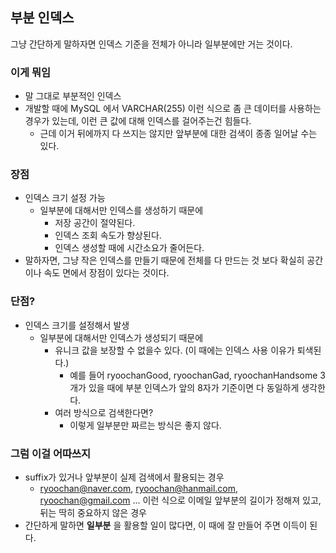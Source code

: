 ## 부분 인덱스

그냥 간단하게 말하자면 인덱스 기준을 전체가 아니라 일부분에만 거는 것이다.

### 이게 뭐임

- 말 그대로 부분적인 인덱스
- 개발할 때에 MySQL 에서 VARCHAR(255) 이런 식으로 좀 큰 데이터를 사용하는 경우가 있는데, 이런 큰 값에 대해 인덱스를 걸어주는건 힘들다.
    - 근데 이거 뒤에까지 다 쓰지는 않지만 앞부분에 대한 검색이 종종 일어날 수는 있다.

### 장점

- 인덱스 크기 설정 가능
    - 일부분에 대해서만 인덱스를 생성하기 때문에
        - 저장 공간이 절약된다.
        - 인덱스 조회 속도가 향상된다.
        - 인덱스 생성할 때에 시간소요가 줄어든다.
- 말하자면, 그냥 작은 인덱스를 만들기 때문에 전체를 다 만드는 것 보다 확실히 공간이나 속도 면에서 장점이 있다는 것이다.

### 단점?

- 인덱스 크기를 설정해서 발생
    - 일부분에 대해서만 인덱스가 생성되기 때문에
        - 유니크 값을 보장할 수 없을수 있다. (이 때에는 인덱스 사용 이유가 퇴색된다.)
            - 예를 들어 ryoochanGood, ryoochanGad, ryoochanHandsome 3개가 있을 때에 부분 인덱스가 앞의 8자가 기준이면 다 동일하게 생각한다.
        - 여러 방식으로 검색한다면?
            - 이렇게 일부분만 짜르는 방식은 좋지 않다.

### 그럼 이걸 어따쓰지

- suffix가 있거나 앞부분이 실제 검색에서 활용되는 경우
    - ryoochan@naver.com, ryoochan@hanmail.com, ryoochan@gmail.com ... 이런 식으로 이메일 앞부분의 길이가 정해져 있고, 뒤는 딱히 중요하지 않은 경우
- 간단하게 말하면 **일부분** 을 활용할 일이 많다면, 이 때에 잘 만들어 주면 이득이 된다.
